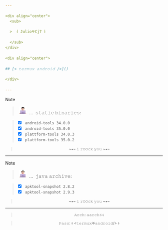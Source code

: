 ```yaml
---

<div align="center">
  <sub>
    
  >  ⸸ 𝙹𝚞𝚕𝚒𝚘𖤐𝙲𝚓7 ⸸

  </sub>
</div>

<div align="center">

## [< 𝚝𝚎𝚛𝚖𝚞𝚡 𝚊𝚗𝚍𝚛𝚘𝚒𝚍 />]()

</div>

---
```


> [!NOTE]
> > &nbsp;<a href="#---"><img alt="i-techman" src="https://github.com/Juliocj7/Juliocj7/blob/main/assets/image/i-techman.png" width="25" height="25" /></a> &nbsp;...&nbsp; 𝚜𝚝𝚊𝚝𝚒𝚌 𝚋𝚒𝚗𝚊𝚛𝚒𝚎𝚜:
>
> > * [x] `𝚊𝚗𝚍𝚛𝚘𝚒𝚍-𝚝𝚘𝚘𝚕𝚜 𝟹𝟺.𝟶.𝟶`
> > * [x] `𝚊𝚗𝚍𝚛𝚘𝚒𝚍-𝚝𝚘𝚘𝚕𝚜 𝟹5.𝟶.𝟶`
> > * [x] `𝚙𝚕𝚊𝚝𝚝𝚏𝚘𝚛𝚖-𝚝𝚘𝚘𝚕𝚜 𝟹𝟺.𝟶.𝟹` 
> > * [x] `𝚙𝚕𝚊𝚝𝚝𝚏𝚘𝚛𝚖-𝚝𝚘𝚘𝚕𝚜 𝟹5.𝟶.2` 

<div align="center">
  <sub>

  > \~•~ 𝚒 𝚛𝙾𝙾𝚌𝚔 𝚢𝚘𝚞 \~•~

  </sub>
</div>

---

> [!NOTE]
> > &nbsp;<a href="#---"><img alt="i-techman" src="https://github.com/Juliocj7/Juliocj7/blob/main/assets/image/i-techman.png" width="25" height="25" /></a> &nbsp;...&nbsp; 𝚓𝚊𝚟𝚊 𝚊𝚛𝚌𝚑𝚒𝚟𝚎:
>
> > * [x] `𝚊𝚙𝚔𝚝𝚘𝚘𝚕-𝚜𝚗𝚊𝚙𝚜𝚑𝚘𝚝 𝟸.𝟾.𝟸`
> > * [x] `𝚊𝚙𝚔𝚝𝚘𝚘𝚕-𝚜𝚗𝚊𝚙𝚜𝚑𝚘𝚝 𝟸.𝟿.𝟹` 

<div align="center">
  <sub>

  > \~•~ 𝚒 𝚛𝙾𝙾𝚌𝚔 𝚢𝚘𝚞 \~•~

  </sub>
</div>

---

<div align="center">
  <sub>
    
  > 𝙰𝚛𝚌𝚑: 𝚊𝚊𝚛𝚌𝚑𝟼𝟺

  </sub>
</div>

<div align="center">
  <sub>

  > 𝙿𝚊𝚜𝚜: ⸸ <𝚝𝚎𝚛𝚖𝚞𝚡𖤐𝚊𝚗𝚍𝚛𝚘𝚒𝚍/> ⸸

  </sub>
</div>
